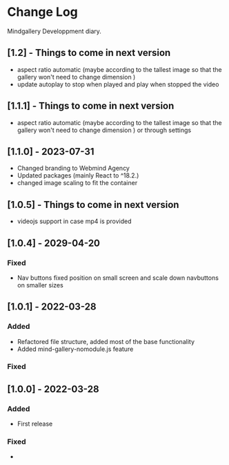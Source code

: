 # Change Log

Mindgallery Developpment diary.

## [1.2] - Things to come in next version

- aspect ratio automatic (maybe according to the tallest image so that the gallery won't need to change dimension )
- update autoplay to stop when played and play when stopped the video

## [1.1.1] - Things to come in next version
  
- aspect ratio automatic (maybe according to the tallest image so that the gallery won't need to change dimension ) or through settings

## [1.1.0] - 2023-07-31

- Changed branding to Webmind Agency
- Updated packages (mainly React to ^18.2.)
- changed image scaling to fit the container

## [1.0.5] - Things to come in next version

- videojs support in case mp4 is provided

## [1.0.4] - 2029-04-20

### Fixed

- Nav buttons fixed position on small screen and scale down navbuttons on smaller sizes

## [1.0.1] - 2022-03-28

### Added

- Refactored file structure, added most of the base functionality
- Added mind-gallery-nomodule.js feature

### Fixed

## [1.0.0] - 2022-03-28

### Added

- First release

### Fixed

-

